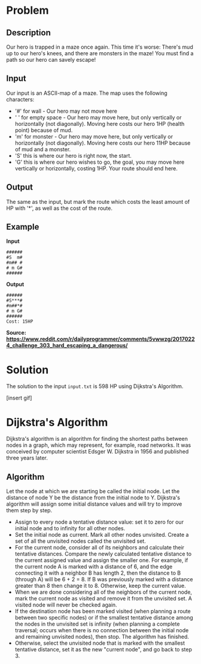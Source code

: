 # Problem
## Description
Our hero is trapped in a maze once again. This time it's worse: There's mud up to our hero's knees, and there are monsters in the maze! You must find a path so our hero can savely escape!
## Input
Our input is an ASCII-map of a maze. The map uses the following characters:
* '#' for wall - Our hero may not move here
* ' ' for empty space - Our hero may move here, but only vertically or horizontally (not diagonally). Moving here costs our hero 1HP (health point) because of mud.
* 'm' for monster - Our hero may move here, but only vertically or horizontally (not diagonally). Moving here costs our hero 11HP because of mud and a monster.
* 'S' this is where our hero is right now, the start.
* 'G' this is where our hero wishes to go, the goal, you may move here vertically or horizontally, costing 1HP. Your route should end here.
## Output
The same as the input, but mark the route which costs the least amount of HP with '*', as well as the cost of the route.
## Example
**Input**
```
######
#S  m#
#m## #
# m G#
######
```
**Output**
```
######
#S***#
#m##*#
# m G#
######
Cost: 15HP
```
**Source: https://www.reddit.com/r/dailyprogrammer/comments/5vwwzg/20170224_challenge_303_hard_escaping_a_dangerous/**

# Solution
The solution to the input `input.txt` is 598 HP using Dijkstra's Algorithm.

[insert gif]

# Dijkstra's Algorithm
Dijkstra's algorithm is an algorithm for finding the shortest paths between nodes in a graph, which may represent, for example, road networks. It was conceived by computer scientist Edsger W. Dijkstra in 1956 and published three years later.
## Algorithm
Let the node at which we are starting be called the initial node. Let the distance of node Y be the distance from the initial node to Y. Dijkstra's algorithm will assign some initial distance values and will try to improve them step by step.
* Assign to every node a tentative distance value: set it to zero for our initial node and to infinity for all other nodes.
* Set the initial node as current. Mark all other nodes unvisited. Create a set of all the unvisited nodes called the unvisited set.
* For the current node, consider all of its neighbors and calculate their tentative distances. Compare the newly calculated tentative distance to the current assigned value and assign the smaller one. For example, if the current node A is marked with a distance of 6, and the edge connecting it with a neighbor B has length 2, then the distance to B (through A) will be 6 + 2 = 8. If B was previously marked with a distance greater than 8 then change it to 8. Otherwise, keep the current value.
* When we are done considering all of the neighbors of the current node, mark the current node as visited and remove it from the unvisited set. A visited node will never be checked again.
* If the destination node has been marked visited (when planning a route between two specific nodes) or if the smallest tentative distance among the nodes in the unvisited set is infinity (when planning a complete traversal; occurs when there is no connection between the initial node and remaining unvisited nodes), then stop. The algorithm has finished.
* Otherwise, select the unvisited node that is marked with the smallest tentative distance, set it as the new "current node", and go back to step 3.
